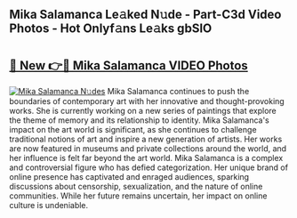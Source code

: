 ## Mika Salamanca Le𝚊ked N𝚞de - Part-C3d Video Photos - Hot Onlyf𝚊ns Le𝚊ks gbSIO

# <h2><a href="http://ab67535.deff.icu/?id=Mika+Salamanca">🔗 New 👉🔴 Mika Salamanca VIDEO Photos</a></h2>

[![Mika Salamanca N𝚞des](https://i.imgur.com/rIISA9y.gif)](http://ab67535.deff.icu/?id=Mika+Salamanca)
Mika Salamanca continues to push the boundaries of contemporary art with her innovative and thought-provoking works. She is currently working on a new series of paintings that explore the theme of memory and its relationship to identity. Mika Salamanca's impact on the art world is significant, as she continues to challenge traditional notions of art and inspire a new generation of artists. Her works are now featured in museums and private collections around the world, and her influence is felt far beyond the art world. Mika Salamanca is a complex and controversial figure who has defied categorization. Her unique brand of online presence has captivated and enraged audiences, sparking discussions about censorship, sexualization, and the nature of online communities. While her future remains uncertain, her impact on online culture is undeniable.
